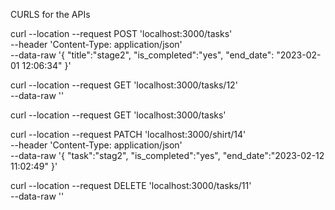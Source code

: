 CURLS for the APIs

curl --location --request POST 'localhost:3000/tasks' \
--header 'Content-Type: application/json' \
--data-raw '{
    "title":"stage2",
    "is_completed":"yes",
    "end_date": "2023-02-01 12:06:34"
}'

curl --location --request GET 'localhost:3000/tasks/12' \
--data-raw ''

curl --location --request GET 'localhost:3000/tasks'

curl --location --request PATCH 'localhost:3000/shirt/14' \
--header 'Content-Type: application/json' \
--data-raw '{
    "task":"stag2",
    "is_completed":"yes",
    "end_date":"2023-02-12 11:02:49"
}'

curl --location --request DELETE 'localhost:3000/tasks/11' \
--data-raw ''
